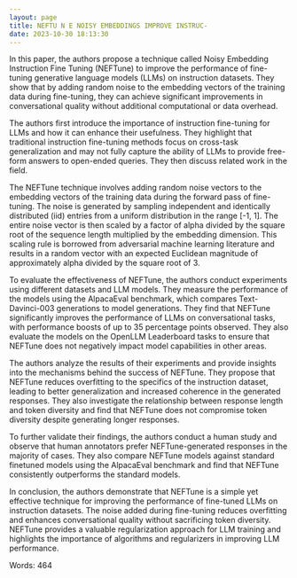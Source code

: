 ```yaml
---
layout: page
title: NEFTU N E NOISY EMBEDDINGS IMPROVE INSTRUC-
date: 2023-10-30 18:13:30
---
```

In this paper, the authors propose a technique called Noisy Embedding Instruction Fine Tuning (NEFTune) to improve the performance of fine-tuning generative language models (LLMs) on instruction datasets. They show that by adding random noise to the embedding vectors of the training data during fine-tuning, they can achieve significant improvements in conversational quality without additional computational or data overhead.

The authors first introduce the importance of instruction fine-tuning for LLMs and how it can enhance their usefulness. They highlight that traditional instruction fine-tuning methods focus on cross-task generalization and may not fully capture the ability of LLMs to provide free-form answers to open-ended queries. They then discuss related work in the field.

The NEFTune technique involves adding random noise vectors to the embedding vectors of the training data during the forward pass of fine-tuning. The noise is generated by sampling independent and identically distributed (iid) entries from a uniform distribution in the range [-1, 1]. The entire noise vector is then scaled by a factor of alpha divided by the square root of the sequence length multiplied by the embedding dimension. This scaling rule is borrowed from adversarial machine learning literature and results in a random vector with an expected Euclidean magnitude of approximately alpha divided by the square root of 3.

To evaluate the effectiveness of NEFTune, the authors conduct experiments using different datasets and LLM models. They measure the performance of the models using the AlpacaEval benchmark, which compares Text-Davinci-003 generations to model generations. They find that NEFTune significantly improves the performance of LLMs on conversational tasks, with performance boosts of up to 35 percentage points observed. They also evaluate the models on the OpenLLM Leaderboard tasks to ensure that NEFTune does not negatively impact model capabilities in other areas.

The authors analyze the results of their experiments and provide insights into the mechanisms behind the success of NEFTune. They propose that NEFTune reduces overfitting to the specifics of the instruction dataset, leading to better generalization and increased coherence in the generated responses. They also investigate the relationship between response length and token diversity and find that NEFTune does not compromise token diversity despite generating longer responses.

To further validate their findings, the authors conduct a human study and observe that human annotators prefer NEFTune-generated responses in the majority of cases. They also compare NEFTune models against standard finetuned models using the AlpacaEval benchmark and find that NEFTune consistently outperforms the standard models.

In conclusion, the authors demonstrate that NEFTune is a simple yet effective technique for improving the performance of fine-tuned LLMs on instruction datasets. The noise added during fine-tuning reduces overfitting and enhances conversational quality without sacrificing token diversity. NEFTune provides a valuable regularization approach for LLM training and highlights the importance of algorithms and regularizers in improving LLM performance.

Words: 464
